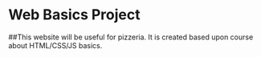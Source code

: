 # Web Basics Project
##This website will be useful for pizzeria. It is created based upon course about HTML/CSS/JS basics.
